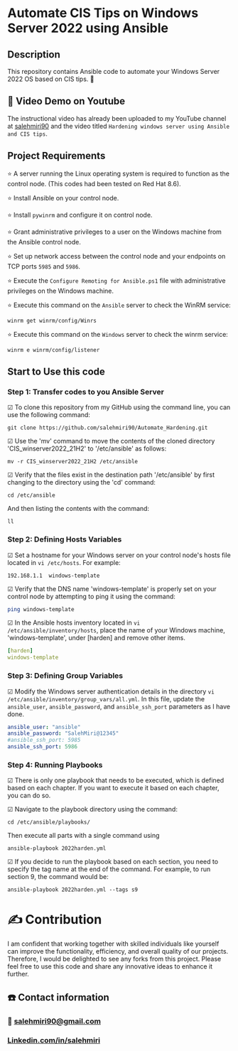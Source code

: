 # Automate CIS Tips on Windows Server 2022 using Ansible
## Description
This repository contains Ansible code to automate your Windows Server 2022 OS based on CIS tips. 🚀

## 🎥 Video Demo on Youtube
The instructional video has already been uploaded to my YouTube channel at [salehmiri90](https://youtube.com/salehmiri90) and the video titled `Hardening windows server using Ansible and CIS tips`.

## Project Requirements
⭐ A server running the Linux operating system is required to function as the control node. (This codes had been tested on Red Hat 8.6).

⭐ Install Ansible on your control node.

⭐ Install `pywinrm` and configure it on control node.

⭐ Grant administrative privileges to a user on the Windows machine from the Ansible control node.

⭐ Set up network access between the control node and your endpoints on TCP ports `5985` and `5986`.

⭐ Execute the `Configure Remoting for Ansible.ps1` file with administrative privileges on the Windows machine.

⭐ Execute this command on the `Ansible` server to check the WinRM service: 
````
winrm get winrm/config/Winrs
````

⭐ Execute this command on the `Windows` server to check the winrm service: 
````
winrm e winrm/config/listener
````

## Start to Use this code
### Step 1: Transfer codes to you Ansible Server
&#9745; To clone this repository from my GitHub using the command line, you can use the following command:
````
git clone https://github.com/salehmiri90/Automate_Hardening.git
````

&#9745; Use the 'mv' command to move the contents of the cloned directory 'CIS_winserver2022_21H2' to '/etc/ansible' as follows: 
````
mv -r CIS_winserver2022_21H2 /etc/ansible
````

&#9745; Verify that the files exist in the destination path '/etc/ansible' by first changing to the directory using the 'cd' command: 
````
cd /etc/ansible
````
And then listing the contents with the command: 
````
ll
````

### Step 2: Defining Hosts Variables
&#9745; Set a hostname for your Windows server on your control node's hosts file located in `vi /etc/hosts`. For example:
````
192.168.1.1  windows-template
````

&#9745; Verify that the DNS name 'windows-template' is properly set on your control node by attempting to ping it using the command:
````sh
ping windows-template
````

&#9745; In the Ansible hosts inventory located in `vi /etc/ansible/inventory/hosts`, place the name of your Windows machine, 'windows-template', under [harden] and remove other items.
````yml
[harden]
windows-template
````

### Step 3: Defining Group Variables
&#9745; Modify the Windows server authentication details in the directory `vi /etc/ansible/inventory/group_vars/all.yml`. In this file, update the `ansible_user`, `ansible_password`, and `ansible_ssh_port` parameters as I have done.
````yml
ansible_user: "ansible"
ansible_password: "SalehMiri@12345"
#ansible_ssh_port: 5985
ansible_ssh_port: 5986
````

### Step 4: Running Playbooks 
&#9745; There is only one playbook that needs to be executed, which is defined based on each chapter. If you want to execute it based on each chapter, you can do so.

&#9745; Navigate to the playbook directory using the command:
````
cd /etc/ansible/playbooks/
````
Then execute all parts with a single command using 
````
ansible-playbook 2022harden.yml
````

&#9745; If you decide to run the playbook based on each section, you need to specify the tag name at the end of the command. For example, to run section 9, the command would be:
````
ansible-playbook 2022harden.yml --tags s9
````

# ✍️ Contribution
I am confident that working together with skilled individuals like yourself can improve the functionality, efficiency, and overall quality of our projects. Therefore, I would be delighted to see any forks from this project. Please feel free to use this code and share any innovative ideas to enhance it further.

## ☎️ Contact information
### 📧 salehmiri90@gmail.com
### [Linkedin.com/in/salehmiri](https://www.linkedin.com/in/salehmiri)

